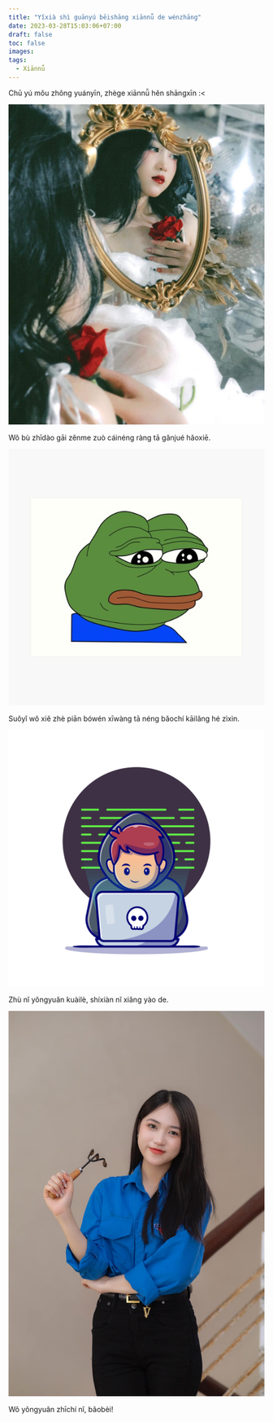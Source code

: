 ```yaml
---
title: "Yǐxià shì guānyú bēishāng xiānnǚ de wénzhāng"
date: 2023-03-28T15:03:06+07:00
draft: false
toc: false
images:
tags:
  - Xiānnǚ
---
```


Chū yú mǒu zhǒng yuányīn, zhège xiānnǚ hěn shāngxīn :<

![XianNu](/posts/cats/xiannu.png)

Wǒ bù zhīdào gāi zěnme zuò cáinéng ràng tā gǎnjué hǎoxiē.

![xin loi](/posts/cats/xinloi.png)

Suǒyǐ wǒ xiě zhè piān bówén xīwàng tā néng bǎochí kāilǎng hé zìxìn.

![coding](/posts/cats/coding.png)

Zhù nǐ yǒngyuǎn kuàilè, shíxiàn nǐ xiǎng yào de.

![vuive](/posts/cats/vuive.png)

Wǒ yǒngyuǎn zhīchí nǐ, bǎobèi!